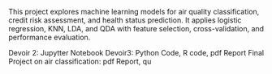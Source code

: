 This project explores machine learning models for air quality classification, credit risk assessment, and health status prediction. It applies logistic regression, KNN, LDA, and QDA with feature selection, cross-validation, and performance evaluation.

Devoir 2: Jupytter Notebook
Devoir3: Python Code, R code, pdf Report
Final Project on air classification: pdf Report, qu
